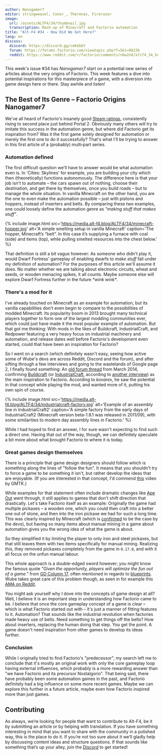 ```yaml
---
author: Nanogamer7
editor: stringweasel, Conor_, Therenas, Firerazer
image:
  url: /assets/ALTF4/34/thumbnail.jpg
  transcription: Mash-up of Minecraft and Factorio automation
title: "Alt-F4 #34 - How Did We Get Here?"
lang: en
discuss:
  discord: https://discord.gg/ceKebbY
  forum: https://forums.factorio.com/viewtopic.php?f=5&t=98236
  reddit: https://www.reddit.com/r/factorio/comments/n6w2n8/altf4_34_how_did_we_get_here/
---
```


This week's issue #34 has *Nanogamer7* start on a potential new series of articles about the very origins of Factorio. This week features a dive into potential inspirations for this masterpiece of a game, with a diversion into game design here or there. Stay awhile and listen!

## The Best of Its Genre – Factorio Origins <author>Nanogamer7</author>

We've all heard of Factorio's insanely good [Steam ratings](https://steamdb.info/stats/gameratings/), consistently rising to second place just behind Portal 2. Obviously many others will try to imitate this success in the automation genre, but where did Factorio get its inspiration from? Was it the first game solely designed for automation or merely the first one to do it successfully? That's what I'll be trying to answer in this first article of a (probably) multi‐part series.

### Automation defined

The first difficult question we'll have to answer would be what automation even is. In 'Cities: Skylines' for example, you are building your city which then (theoretically) functions autonomously. The difference here is that your job isn't to automate – the cars spawn out of nothing, choose their destination, and get there by themselves, once you build roads – but to manage the whole situation. In vanilla Minecraft on the other hand, you are the one to even make the automation possible – just with pistons and hoppers, instead of inserters and belts. By comparing these two examples, one could loosely define the automation genre as *"making stuff that makes stuff"*.

{% include image.html src='https://media.alt-f4.blog/ALTF4/34/minecraft-hopper.jpg' alt='A simple smelting setup in vanilla Minecraft' caption='The hopper, Minecraft’s “belt”. In this case it’s supplying a furnace with coal (side) and items (top), while pulling smelted resources into the chest below.' %}

That definition is still a bit vague however: As someone who didn't play it, would Dwarf Fortress' gameplay of enabling dwarfs to *make stuff* fall under my definition of automation? For the purposes of this article we'll assume it does. No matter whether we are talking about electronic circuits, wheat and seeds, or wooden menacing spikes, it all counts. Maybe someone else will explore Dwarf Fortress further in the future *\*wink wink\**.

### There's a mod for it

I've already touched on Minecraft as an example for automation, but its vanilla capabilities don't even begin to compare to the possibilities of modded Minecraft. Its popularity boom in 2013 brought many technical players together to form one of the largest modding communities ever, which could just have made it the most popular example of automation. But that got me thinking: With mods in the likes of Buildcraft, IndustrialCraft, and Redpower featuring a very heavy focus on industrial machinery and automation, and release dates well before Factorio's development even started, could that have been an inspiration for Factorio?

So I went on a search (which definitely wasn't easy, seeing how active some of Wube's devs are across Reddit, Discord and the forum), and after sifting through a few interviews and going to the wastelands of Google page 2, I finally found something: An [old forum thread](https://forums.factorio.com/viewtopic.php?f=5&t=3026) from March 2014, confirming [Buildcraft](https://sourceforge.net/projects/buildcraft/) (or [IndustrialCraft](https://www.industrial-craft.net/), according to [another interview](https://youtu.be/zdttvM3dwPk?t=77)) as the main inspiration to Factorio. According to *kovarex*, he saw the potential in that concept while playing the mod, and wanted more of it, putting his own spin of course.

{% include image.html src='https://media.alt-f4.blog/ALTF4/34/industrialcraft-factory.jpg' alt='Example of an assembly line in IndustrialCraft2' caption='A simple factory from the early days of IndustrialCraft2 (Minecraft version beta-1.8.1 was released in 2011/09), with some similarities to modern day assembly lines in Factorio.' %}

While I had hoped to find an answer, I for sure wasn't expecting to find such a direct one. Having that out of the way, though, we can definitely speculate a bit more about what brought Factorio to where it is today.

### Great games design themselves

There is a principle that game design designers should follow which is something along the lines of "follow the fun". It means that you shouldn't try to force a game to be something it isn't, but rather develop the ideas that are enjoyable. (If you are interested in that concept, I'd commend [this](https://youtu.be/kMDe7_YwVKI) video by GMTK.)

While examples for that statement often include dramatic changes like [Ape Out](https://en.wikipedia.org/wiki/Ape_Out) went through, it still applies to games that don't shift direction that drastically. Let's take Factorio itself as an example: Originally the game had multiple pickaxes – a wooden one, which you could then craft into a better one out of stone, and then into the iron pickaxe we had for such a long time. This was clearly inspired by Minecraft (which is [confirmed](https://www.factorio.com/blog/post/fff-266) to be the case by the devs), but having so many items about manual mining in a game about automation gives you the wrong idea of what the game is about.

So they simplified it by limiting the player to only iron and steel pickaxes, but that still leaves them with two items specifically for manual mining. Realizing this, they removed pickaxes completely from the game in `0.17.0`, and with it all focus on the unfun manual labour.

This whole approach is a double-edged sword however; you might know the famous quote *"Given the opportunity, players will optimize the fun out of a game."* from [GD Column 17](https://www.designer-notes.com/?p=369), often mentioned in regards to [blueprints](https://alt-f4.blog/ALTF4-22/). Wube takes great care of this problem though, as seen in for example this [AMA on Reddit](https://www.reddit.com/r/factorio/comments/in5d3i/developer_technicaloriented_ama/g45ay4e/).

You might ask yourself why I dove into the concepts of game design at all? Well, I believe it is an important step in understanding how Factorio came to be. I believe that once the core gameplay concept of a game is clear – which is what Factorio started out with – it's just a manner of fitting features to it. Automation? That sounds like the industrial revolution when factories made heavy use of belts. Need something to get things off the belts? How about inserters, replacing the human doing that step. You get the point. A game doesn't need inspiration from other games to develop its ideas further.

### Conclusion

While I originally tried to find Factorio's "predecessor", my search left me to conclude that it's mostly an original work with only the core gameplay loop having external influences, which probably is a more rewarding answer than "we have Factorio and its precursor Nostalgorio". That being said, there have probably been some automation games in the past, and Factorio definitely had a big influence on some more recent games. Maybe we can explore this further in a future article, maybe even how Factorio inspired more than just games.

## Contributing

As always, we’re looking for people that want to contribute to Alt-F4, be it by submitting an article or by helping with translation. If you have something interesting in mind that you want to share with the community in a polished way, this is the place to do it. If you’re not too sure about it we’ll gladly help by discussing content ideas and structure questions. If that sounds like something that’s up your alley, join the [Discord](https://discord.gg/nxnCFkb) to get started!
